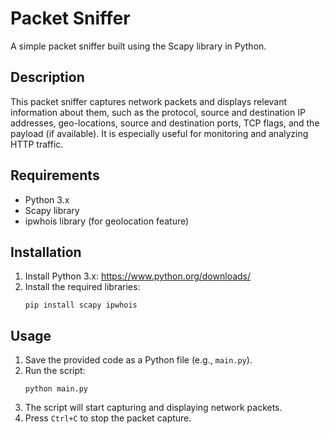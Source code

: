 # Packet Sniffer

A simple packet sniffer built using the Scapy library in Python.

## Description

This packet sniffer captures network packets and displays relevant information about them, such as the protocol, source and destination IP addresses, geo-locations, source and destination ports, TCP flags, and the payload (if available). It is especially useful for monitoring and analyzing HTTP traffic.

## Requirements

- Python 3.x
- Scapy library
- ipwhois library (for geolocation feature)

## Installation

1. Install Python 3.x: https://www.python.org/downloads/
2. Install the required libraries:
   ```
   pip install scapy ipwhois
   ```

## Usage

1. Save the provided code as a Python file (e.g., `main.py`).
2. Run the script:
   ```
   python main.py
   ```
3. The script will start capturing and displaying network packets.
4. Press `Ctrl+C` to stop the packet capture.

